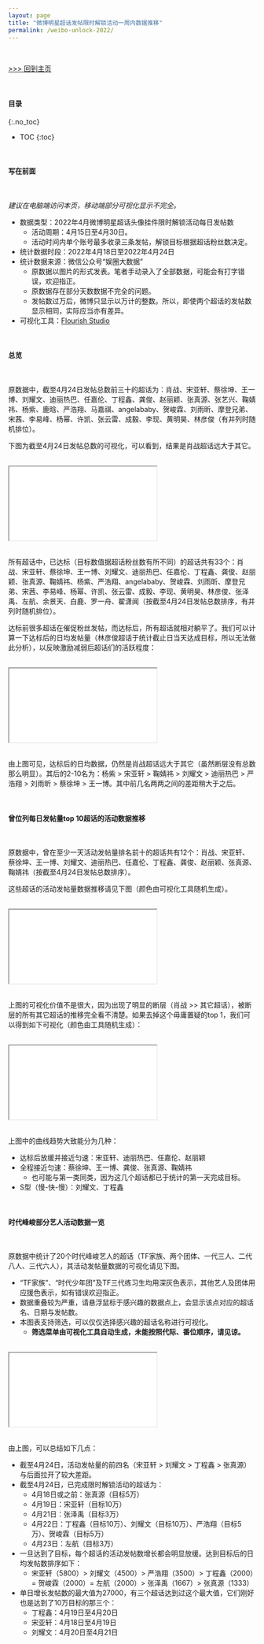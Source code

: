 ```yaml
---
layout: page
title: "微博明星超话发帖限时解锁活动一周内数据推移"
permalink: /weibo-unlock-2022/
---
```


<br>

[\>\>\> 回到主页](https://webbglass.github.io/)

<br>

#### 目录
{:.no_toc}

* TOC
{:toc}

<br>

#### 写在前面

<br>

*建议在电脑端访问本页，移动端部分可视化显示不完全。*

* 数据类型：2022年4月微博明星超话头像挂件限时解锁活动每日发帖数
  * 活动周期：4月15日至4月30日。
  * 活动时间内单个账号最多收录三条发帖，解锁目标根据超话粉丝数决定。
* 统计数据时段：2022年4月18日至2022年4月24日
* 统计数据来源：微信公众号“娱圈大数据”
  * 原数据以图片的形式发表。笔者手动录入了全部数据，可能会有打字错误，欢迎指正。
  * 原数据存在部分天数数据不完全的问题。
  * 发帖数过万后，微博只显示以万计的整数。所以，即使两个超话的发帖数显示相同，实际应当亦有差异。
* 可视化工具：[Flourish Studio](https://flourish.studio/)

<br>

#### 总览

<br>

原数据中，截至4月24日发帖总数前三十的超话为：肖战、宋亚轩、蔡徐坤、王一博、刘耀文、迪丽热巴、任嘉伦、丁程鑫、龚俊、赵丽颖、张真源、张艺兴、鞠婧祎、杨紫、鹿晗、严浩翔、马嘉祺、angelababy、贺峻霖、刘雨昕、摩登兄弟、宋茜、李易峰、杨幂、许凯、张云雷、成毅、李现、黄明昊、林彦俊（有并列时随机排位）。

下图为截至4月24日发帖总数的可视化，可以看到，结果是肖战超话远大于其它。

<br>

<div class="embed-responsive embed-responsive-16by9">
<iframe src="/weibo-unlock-2022/top_30.html">
您的浏览器似乎不支持iframe，要找的可视化在<a href="https://webbglass.github.io/weibo-unlock-2022/top_30.html">这里</a>。
</iframe>
</div>

<br>

所有超话中，已达标（目标数值据超话粉丝数有所不同）的超话共有33个：肖战、宋亚轩、蔡徐坤、王一博、刘耀文、迪丽热巴、任嘉伦、丁程鑫、龚俊、赵丽颖、张真源、鞠婧祎、杨紫、严浩翔、angelababy、贺峻霖、刘雨昕、摩登兄弟、宋茜、李易峰、杨幂、许凯、张云雷、成毅、李现、黄明昊、林彦俊、张泽禹、左航、余景天、白鹿、罗一舟、翟潇闻（按截至4月24日发帖总数排序，有并列时随机排位）。

达标前很多超话在催促粉丝发帖，而达标后，所有超话就相对躺平了。我们可以计算一下达标后的日均发帖量（林彦俊超话于统计截止日当天达成目标，所以无法做此分析），以反映激励减弱后超话们的活跃程度：

<br>

<div class="embed-responsive embed-responsive-16by9">
<iframe src="/weibo-unlock-2022/daily_average_after_target_reached.html">
您的浏览器似乎不支持iframe，要找的可视化在<a href="https://webbglass.github.io/weibo-unlock-2022/daily_average_after_target_reached.html">这里</a>。
</iframe>
</div>

<br>

由上图可见，达标后的日均数据，仍然是肖战超话远大于其它（虽然断层没有总数那么明显）。其后的2-10名为：杨紫 > 宋亚轩 > 鞠婧祎 > 刘耀文 > 迪丽热巴 > 严浩翔 > 刘雨昕 > 蔡徐坤 > 王一博。其中前几名两两之间的差距稍大于之后。

<br>

#### 曾位列每日发帖量top 10超话的活动数据推移

<br>

原数据中，曾在至少一天活动发帖量排名前十的超话共有12个：肖战、宋亚轩、蔡徐坤、王一博、刘耀文、迪丽热巴、任嘉伦、丁程鑫、龚俊、赵丽颖、张真源、鞠婧祎（按截至4月24日发帖总数排序）。

这些超话的活动发帖量数据推移请见下图（颜色由可视化工具随机生成）。

<br>

<div class="embed-responsive embed-responsive-16by9">
<iframe src="/weibo-unlock-2022/unlock_top10.html">
您的浏览器似乎不支持iframe，要找的可视化在<a href="https://webbglass.github.io/weibo-unlock-2022/unlock_top10.html">这里</a>。
</iframe>
</div>

<br>

上图的可视化价值不是很大，因为出现了明显的断层（肖战 >> 其它超话），被断层的所有其它超话的推移完全看不清楚。如果去掉这个毋庸置疑的top 1，我们可以得到如下可视化（颜色由工具随机生成）：

<br>

<div class="embed-responsive embed-responsive-16by9">
<iframe src="/weibo-unlock-2022/unlock_top10_less.html">
您的浏览器似乎不支持iframe，要找的可视化在<a href="https://webbglass.github.io/weibo-unlock-2022/unlock_top10_less.html">这里</a>。
</iframe>
</div>

<br>

上图中的曲线趋势大致能分为几种：
* 达标后放缓并接近匀速：宋亚轩、迪丽热巴、任嘉伦、赵丽颖
* 全程接近匀速：蔡徐坤、王一博、龚俊、张真源、鞠婧祎
  * 也可能与第一类同类，因为这几个超话都已于统计的第一天完成目标。
* S型（慢-快-慢）：刘耀文、丁程鑫

<br>

#### 时代峰峻部分艺人活动数据一览

<br>

原数据中统计了20个时代峰峻艺人的超话（TF家族、两个团体、一代三人、二代八人、三代六人），其活动发帖量数据的可视化请见下图。
* “TF家族”、“时代少年团”及TF三代练习生均用深灰色表示，其他艺人及团体用应援色表示，如有错误欢迎指正。
* 数据重叠较为严重，请悬浮鼠标于感兴趣的数据点上，会显示该点对应的超话名、日期与发帖数。
* 本图表支持筛选，可以仅仅选择感兴趣的超话名称进行可视化。
  * **筛选菜单由可视化工具自动生成，未能按照代际、番位顺序，请见谅。**

<br>

<div class="embed-responsive embed-responsive-16by9">
<iframe src="/weibo-unlock-2022/unlock_tf.html">
您的浏览器似乎不支持iframe，要找的可视化在<a href="https://webbglass.github.io/weibo-unlock-2022/unlock_tf.html">这里</a>。
</iframe>
</div>

<br>

由上图，可以总结如下几点：
* 截至4月24日，活动发帖量的前四名（宋亚轩 > 刘耀文 > 丁程鑫 > 张真源）与后面拉开了较大差距。
* 截至4月24日，已完成限时解锁活动的超话为：
  * 4月18日或之前：张真源（目标5万）
  * 4月19日：宋亚轩（目标10万）
  * 4月21日：张泽禹（目标3万）
  * 4月22日：丁程鑫（目标10万）、刘耀文（目标10万）、严浩翔（目标5万）、贺峻霖（目标5万）
  * 4月23日：左航（目标3万）
* 一旦达到了目标，每个超话的活动发帖数增长都会明显放缓。达到目标后的日均发帖数排序如下：
  * 宋亚轩（5800）> 刘耀文（4500）> 严浩翔（3500）> 丁程鑫（2000）= 贺峻霖（2000）= 左航（2000）> 张泽禹（1667）> 张真源（1333）
* 单日增长发帖数的最大值为27000，有三个超话达到过这个最大值，它们刚好也是达到了10万目标的那三个：
  * 丁程鑫：4月19日至4月20日
  * 宋亚轩：4月18日至4月19日
  * 刘耀文：4月20日至4月21日
